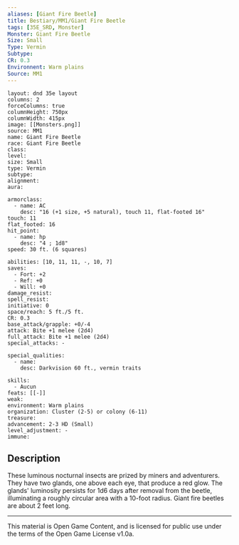 ```yaml
---
aliases: [Giant Fire Beetle]
title: Bestiary/MM1/Giant Fire Beetle
tags: [35E_SRD, Monster]
Monster: Giant Fire Beetle
Size: Small
Type: Vermin
Subtype: 
CR: 0.3
Environnent: Warm plains
Source: MM1
---
```


```statblock
layout: dnd 35e layout
columns: 2
forceColumns: true
columnHeight: 750px
columnWidth: 415px
image: [[Monsters.png]]
source: MM1
name: Giant Fire Beetle
race: Giant Fire Beetle
class: 
level: 
size: Small
type: Vermin
subtype: 
alignment: 
aura: 

armorclass:
  - name: AC
    desc: "16 (+1 size, +5 natural), touch 11, flat-footed 16"
touch: 11
flat_footed: 16
hit_point:
  - name: hp
    desc: "4 ; 1d8"
speed: 30 ft. (6 squares)

abilities: [10, 11, 11, -, 10, 7]
saves:
  - Fort: +2
  - Ref: +0
  - Will: +0
damage_resist: 
spell_resist: 
initiative: 0
space/reach: 5 ft./5 ft.
CR: 0.3
base_attack/grapple: +0/-4
attack: Bite +1 melee (2d4)
full_attack: Bite +1 melee (2d4)
special_attacks: -

special_qualities:
  - name: 
    desc: Darkvision 60 ft., vermin traits

skills:
  - Aucun
feats: [[-]]
weak: 
environment: Warm plains
organization: Cluster (2-5) or colony (6-11)
treasure: 
advancement: 2-3 HD (Small)
level_adjustment: -
immune: 
```

## Description

<p>These luminous nocturnal insects are prized by miners and adventurers. They have two glands, one above each eye, that produce a red glow. The glands' luminosity persists for 1d6 days after removal from the beetle, illuminating a roughly circular area with a 10-foot radius. Giant fire beetles are about 2 feet long.</p>

---

This material is Open Game Content, and is licensed for public use under
the terms of the Open Game License v1.0a.
